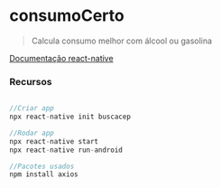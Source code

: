 # consumoCerto

 >Calcula consumo melhor com álcool ou gasolina

[Documentação react-native](https://reactnative.dev/docs/view)

### Recursos



```javascript

//Criar app
npx react-native init buscacep

//Rodar app
npx react-native start
npx react-native run-android

//Pacotes usados
npm install axios

```
